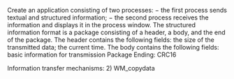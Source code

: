 Create an application consisting of two processes:
− the first process sends textual and structured information;
− the second process receives the information and displays it in the process window.
The structured information format is a package consisting of a header, a body, and the end of the package.
The header contains the following fields: the size of the transmitted data; the current time.
The body contains the following fields: basic information for transmission
Package Ending: CRC16

Information transfer mechanisms:
2) WM_copydata
